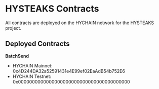 # HYSTEAKS Contracts

All contracts are deployed on the HYCHAIN network for the HYSTEAKS project.

## Deployed Contracts

__BatchSend__
- HYCHAIN Mainnet: 0x4D244DA32a52591431e4E99ef02EaAdB54b752E6
- HYCHAIN Testnet: 0x0000000000000000000000000000000000000000
